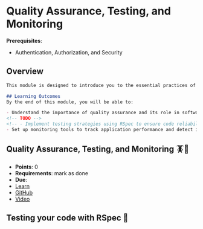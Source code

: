 # Quality Assurance, Testing, and Monitoring

**Prerequisites**:
- Authentication, Authorization, and Security

## Overview
```md
This module is designed to introduce you to the essential practices of quality assurance, testing, and monitoring in software development. Ensuring your code is reliable, maintainable, and bug-free is crucial for building robust applications. By the end of this module, you will be equipped with the knowledge and skills to implement effective testing strategies and monitoring practices using RSpec and other tools.

## Learning Outcomes
By the end of this module, you will be able to:

- Understand the importance of quality assurance and its role in software development.
<!-- TODO -->
<!-- - Implement testing strategies using RSpec to ensure code reliability and functionality. -->
- Set up monitoring tools to track application performance and detect issues in real-time.
```

<!-- TODO: split out this lesson? https://github.com/DPI-WE/rails-qa-testing/issues/2 -->
## Quality Assurance, Testing, and Monitoring 🪳🧐
- **Points**: 0 
- **Requirements**: mark as done
- **Due**:
- [Learn](https://learn.firstdraft.com/lessons/399-rails-qa-testing)
- [GitHub](https://github.com/DPI-WE/rails-qa-testing)
- [Video](https://youtu.be/aIbkLU8av0A)

<!-- TODO https://github.com/DPI-WE/curriculum/issues/24 -->
## Testing your code with RSpec 🧪

<!-- TODO: consider adding more on exception tracking tools like rollbar/airbrake -->
<!-- https://github.com/DPI-WE/curriculum/issues/9 -->